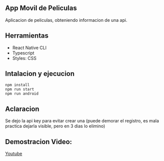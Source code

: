 ## App Movil de Peliculas

Aplicacion de peliculas, obteniendo informacion de una api.

## Herramientas

- React Native CLI
- Typescript
- Styles: CSS

## Intalacion y ejecucion

```
npm install
npm run start
npm run android
```

## Aclaracion
Se dejo la api key para evitar crear una (puede demorar el registro, es mala practica dejarla visible, pero en 3 dias lo elimino)

## Demostracion Video:

[Youtube](https://youtube.com/shorts/caPQHZ7UE-Q?feature=share)
